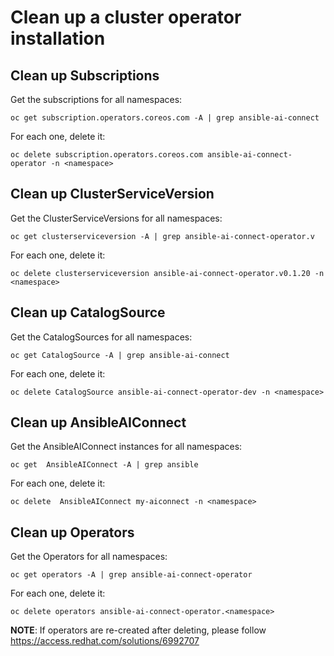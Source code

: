 # Clean up a cluster operator installation

## Clean up Subscriptions
Get the subscriptions for all namespaces:
```
oc get subscription.operators.coreos.com -A | grep ansible-ai-connect
```
For each one, delete it:
```
oc delete subscription.operators.coreos.com ansible-ai-connect-operator -n <namespace>
```

## Clean up ClusterServiceVersion
Get the ClusterServiceVersions for all namespaces:
```
oc get clusterserviceversion -A | grep ansible-ai-connect-operator.v
```
For each one, delete it:
```
oc delete clusterserviceversion ansible-ai-connect-operator.v0.1.20 -n <namespace>
```

## Clean up CatalogSource
Get the CatalogSources for all namespaces:
```
oc get CatalogSource -A | grep ansible-ai-connect
```
For each one, delete it:
```
oc delete CatalogSource ansible-ai-connect-operator-dev -n <namespace>
```

## Clean up AnsibleAIConnect
Get the AnsibleAIConnect instances for all namespaces:
```
oc get  AnsibleAIConnect -A | grep ansible
```
For each one, delete it:
```
oc delete  AnsibleAIConnect my-aiconnect -n <namespace>
```

## Clean up Operators
Get the Operators for all namespaces:
```
oc get operators -A | grep ansible-ai-connect-operator
```
For each one, delete it:
```
oc delete operators ansible-ai-connect-operator.<namespace>
```

**NOTE**: If operators are re-created after deleting, please follow https://access.redhat.com/solutions/6992707

